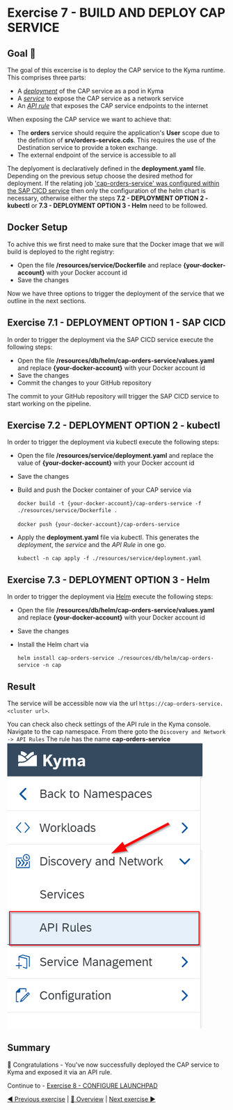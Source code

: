 # Exercise 7 - BUILD AND DEPLOY CAP SERVICE

## Goal 🎯

The goal of this excercise is to deploy the CAP service to the Kyma runtime. This comprises three parts:

- A [_deployment_](https://kubernetes.io/docs/concepts/workloads/controllers/deployment/) of the CAP service as a pod in Kyma
- A [_service_](https://kubernetes.io/docs/concepts/services-networking/service/) to expose the CAP service as a network service
- An [_API rule_](https://kyma-project.io/docs/kyma/latest/05-technical-reference/00-custom-resources/apix-01-apirule) that exposes the CAP service endpoints to the internet

When exposing the CAP service we want to achieve that:

- The **orders** service should require the application's **User** scope due to the definition of **srv/orders-service.cds**. This requires the use of the Destination service to provide a token exchange.
- The external endpoint of the service is accessible to all

The deplyoment is declaratively defined in the **deployment.yaml** file. Depending on the previous setup choose the desired method for deployment. If the relating job ['cap-orders-service' was configured within the SAP CICD service](../ex3#exercise-351---cap-orders-service) then only the configuration of the helm chart is necessary, otherwise either the steps **7.2 - DEPLOYMENT OPTION 2 - kubectl** or **7.3 - DEPLOYMENT OPTION 3 - Helm** need to be followed.

## Docker Setup

To achive this we first need to make sure that the Docker image that we will build is deployed to the right registry:

- Open the file **/resources/service/Dockerfile** and replace **{your-docker-account}** with your Docker account id
- Save the changes

Now we have three options to trigger the deployment of the service that we outline in the next sections.

## Exercise 7.1 - DEPLOYMENT OPTION 1 - SAP CICD

In order to trigger the deployment via the SAP CICD service execute the following steps:

- Open the file **/resources/db/helm/cap-orders-service/values.yaml** and replace **{your-docker-account}** with your Docker account id
- Save the changes
- Commit the changes to your GitHub repository

The commit to your GitHub repository will trigger the SAP CICD service to start working on the pipeline. 

## Exercise 7.2 - DEPLOYMENT OPTION 2 - kubectl

In order to trigger the deployment via kubectl execute the following steps:

- Open the file **/resources/service/deployment.yaml** and replace the value of **{your-docker-account}** with your Docker account id
- Save the changes
- Build and push the Docker container of your CAP service via

  ```shell
  docker build -t {your-docker-account}/cap-orders-service -f ./resources/service/Dockerfile .

  docker push {your-docker-account}/cap-orders-service
  ```

- Apply the **deployment.yaml** file via kubectl. This generates the _deployment_, the _service_ and the _API Rule_ in one go.

  ```shell
  kubectl -n cap apply -f ./resources/service/deployment.yaml
  ```

## Exercise 7.3 - DEPLOYMENT OPTION 3 - Helm

In order to trigger the deployment via [Helm](https://helm.sh/) execute the following steps:

- Open the file **/resources/db/helm/cap-orders-service/values.yaml** and replace **{your-docker-account}** with your Docker account id
- Save the changes
- Install the Helm chart via

  ```shell
  helm install cap-orders-service ./resources/db/helm/cap-orders-service -n cap
  ```

## Result

The service will be accessible now via the url `https://cap-orders-service.<cluster url>`.

You can check also check settings of the API rule in the Kyma console. Navigate to the cap namespace. From there goto the `Discovery and Network -> API Rules` The rule has the name **cap-orders-service**
![Kyma Console - API Rules](./images/kymaconsole_apiriule.png)

## Summary

🎉 Congratulations - You've now successfully deployed the CAP service to Kyma and exposed it via an API rule.

Continue to - [Exercise 8 - CONFIGURE LAUNCHPAD](../ex8/README.md)

[◀ Previous exercise](../ex6/README.md) | [🔼 Overview](../../README.md) | [Next exercise ▶](../ex8/README.md)
